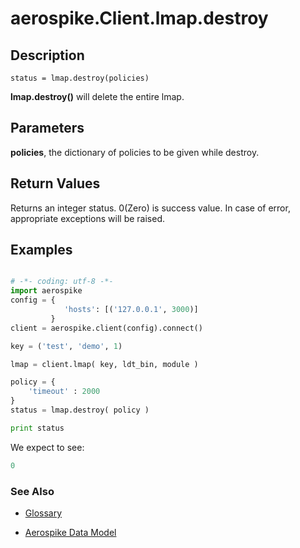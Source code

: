 
# aerospike.Client.lmap.destroy

## Description

```
status = lmap.destroy(policies)
```
**lmap.destroy()** will delete the entire lmap.    

## Parameters

**policies**, the dictionary of policies to be given while destroy.   

## Return Values
Returns an integer status. 0(Zero) is success value. In case of error, appropriate exceptions will be raised.

## Examples

```python

# -*- coding: utf-8 -*-
import aerospike
config = {
            'hosts': [('127.0.0.1', 3000)]
         }
client = aerospike.client(config).connect()

key = ('test', 'demo', 1)

lmap = client.lmap( key, ldt_bin, module )

policy = {
    'timeout' : 2000
}
status = lmap.destroy( policy )

print status


```

We expect to see:

```python
0
```



### See Also



- [Glossary](http://www.aerospike.com/docs/guide/glossary.html)

- [Aerospike Data Model](http://www.aerospike.com/docs/architecture/data-model.html)
